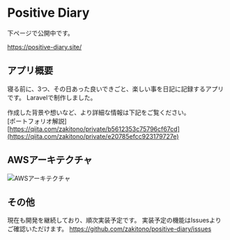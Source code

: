 # Positive Diary

下ページで公開中です。

https://positive-diary.site/

## アプリ概要
寝る前に、3つ、その日あった良いできごと、楽しい事を日記に記録するアプリです。
Laravelで制作しました。

作成した背景や想いなど、より詳細な情報は下記をご覧ください。  
[ポートフォリオ解説][https://qiita.com/zakitono/private/b5612353c75796cf67cd](https://qiita.com/zakitono/private/e20785efcc923179727e)


## AWSアーキテクチャ
![AWSアーキテクチャ](https://github.com/zakitono/positive-diary/assets/71639603/3094224e-9fa4-462c-9cd1-5f9673d107ed)

## その他
現在も開発を継続しており、順次実装予定です。
実装予定の機能はIssuesよりご確認いただけます。
https://github.com/zakitono/positive-diary/issues
